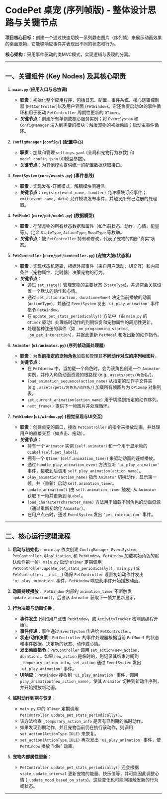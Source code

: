 # CodePet 桌宠 (序列帧版) - 整体设计思路与关键节点

**项目核心目标**：创建一个通过快速切换一系列静态图片（序列帧）来展示动画效果的桌面宠物，它能够响应事件并表现出不同的状态和行为。

**核心架构**：采用事件驱动的类MVC模式，实现逻辑与表现的分离。

---

## 一、关键组件 (Key Nodes) 及其核心职责

1.  **`main.py` (应用入口与总协调)**
    * **职责**：初始化整个应用程序，包括日志、配置、事件系统、核心逻辑控制器 (`PetController`)以及用户界面 (`PetWindow`)。它还负责启动Qt的事件循环和用于驱动 `PetController` 周期性更新的 `QTimer`。
    * **关键节点**：创建所有单例或核心服务实例；将 `EventSystem` 和 `ConfigManager` 注入到需要的模块；触发宠物的初始动画；启动主事件循环。

2.  **`ConfigManager` (`config/`) (配置中心)**
    * **职责**：加载和管理 `settings.yaml` (全局和宠物行为参数) 和 `model_config.json` (AI模型参数)。
    * **关键节点**：为其他模块提供统一的配置数据获取接口。

3.  **`EventSystem` (`core/events.py`) (事件总线)**
    * **职责**：实现发布-订阅模式，解耦模块间通信。
    * **关键节点**：`register(event_name, handler)` 允许模块订阅事件；`emit(event_name, data)` 允许模块发布事件，并触发所有已注册的处理器。

4.  **`PetModel` (`core/pet/model.py`) (数据模型)**
    * **职责**：存储宠物的所有状态数据和属性（如当前状态、动作、心情、能量等）。定义 `StateType`, `ActionType`, `MoodType` 等枚举。
    * **关键节点**：被 `PetController` 持有和修改，代表了宠物的内部“真实”状态。

5.  **`PetController` (`core/pet/controller.py`) (宠物大脑/状态机)**
    * **职责**：实现状态机逻辑，根据外部事件（来自用户活动、UI交互）和内部条件（宠物属性、定时器）决策宠物的行为。
    * **关键节点**：
        * 通过 `set_state()` 管理宠物的主要状态 (`StateType`)，并通常会关联设置一个默认的动作和心情。
        * 通过 `set_action(action, duration=None)` 决定当前播放的动画 (`ActionType`)，并通过 `EventSystem` 发出 `'ui_play_animation'` 事件指令 `PetWindow`。
        * 在 `update_pet_stats_periodically()` 方法中（由 `main.py` 的 `QTimer` 驱动）处理临时动作的到期恢复和宠物属性的周期性更新。
        * 处理各种注册的事件（如 `_on_programming_started`, `_on_pet_interaction`），并据此更新 `PetModel` 和发出新的动作指令。

6.  **`Animator` (`ui/animator.py`) (序列帧动画处理器)**
    * **职责**：为**当前指定的宠物角色**加载和管理其**不同动作对应的序列帧图片**。
    * **关键节点**：
        * 在 `PetWindow` 中，当加载一个角色时，会为该角色创建一个 `Animator` 实例，并传入角色动画资源的根路径 (e.g., `assets/pets/角色名/`)。
        * `load_animation_sequence(action_name)` 从指定的动作子文件夹 (e.g., `assets/pets/角色名/动作名/`) 加载所有帧图片为 `QPixmap` 对象列表。
        * `set_current_animation(action_name)` 用于切换到指定的动作序列。
        * `next_frame()` 提供下一帧图片并处理循环。

7.  **`PetWindow` (`ui/window.py`) (视觉呈现与UI交互)**
    * **职责**：创建桌宠的窗口，接收 `PetController` 的指令来播放动画，并处理用户的直接交互（如点击、拖动）。
    * **关键节点**：
        * 持有一个 `Animator` 实例 (`self.animator`) 和一个用于显示帧的 `QLabel` (`self.pet_label`)。
        * 拥有一个 `QTimer` (`self.animation_timer`) 来驱动动画的逐帧播放。
        * 通过 `handle_play_animation_event` 方法监听 `'ui_play_animation'` 事件，接收到后调用 `self.play_animation(action_name)`。
        * `play_animation(action_name)` 指示 `Animator` 切换动作，显示第一帧，并（重新）启动 `self.animation_timer`。
        * `update_animation()` (由 `self.animation_timer` 触发) 从 `Animator` 获取下一帧并更新到 `QLabel`。
        * `load_character(character_name)` 方法用于加载不同角色的动画资源（通过重新初始化 `Animator`）。
        * 在用户点击时，通过 `EventSystem` 发出 `'pet_interaction'` 事件。

---

## 二、核心运行逻辑流程

1.  **启动与初始化**：
    `main.py` 依次创建 `ConfigManager`, `EventSystem`, `PetController`, `QApplication`, 和 `PetWindow`。`PetWindow` 加载初始角色的默认动作第一帧。`main.py` 启动 `QTimer` 定期调用 `PetController.update_pet_stats_periodically()`。`main.py` (或 `PetController.__init__`) 确保 `PetController` 设置初始动作并发出 `'ui_play_animation'` 事件，`PetWindow` 响应此事件开始播放动画。

2.  **动画持续播放**：
    `PetWindow` 内部的 `animation_timer` 不断触发 `update_animation()`，后者从 `Animator` 获取下一帧并更新显示。

3.  **行为决策与动画切换**：
    * **事件发生** (例如用户点击 `PetWindow`，或 `ActivityTracker` 检测到编程开始)。
    * **事件传递**：事件通过 `EventSystem` 传递给 `PetController`。
    * **状态/动作决策**：`PetController` 的事件处理器根据当前 `PetModel` 的状态和事件数据，决定新的状态、动作或心情。
    * **发出动画指令**：`PetController` 调用 `set_action(new_action, duration)`。如果 `new_action` 是临时的，则记录其结束时间到 `_temporary_action_info`。`set_action` 通过 `EventSystem` 发出 `'ui_play_animation'` 事件。
    * **UI响应**：`PetWindow` 接收到 `'ui_play_animation'` 事件，调用 `play_animation(new_action_name)`，使其 `Animator` 切换到新动作序列，并开始播放新动画。

4.  **临时动作到期与恢复**：
    * `main.py` 中的 `QTimer` 定期调用 `PetController.update_pet_stats_periodically()`。
    * 该方法检查 `_temporary_action_info` 是否有已到期的临时动作。
    * 如果发现到期动作，并且宠物当前仍在执行该动作，则调用 `set_action(ActionType.IDLE)` 来恢复。
    * `set_action(ActionType.IDLE)` 再次发出 `'ui_play_animation'` 事件，使 `PetWindow` 播放 "idle" 动画。

5.  **宠物内部属性更新**：
    * `PetController.update_pet_stats_periodically()` 还会根据 `state_update_interval` 更新宠物的能量、快乐值等，并可能因此调整心情 (`_update_mood_based_on_stats`)，这些变化也可能间接触发新的行为或状态。

---

